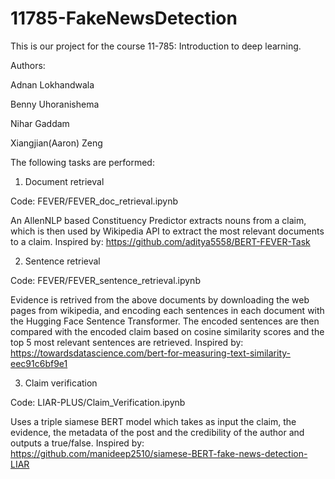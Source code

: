 # 11785-FakeNewsDetection

This is our project for the course 11-785: Introduction to deep learning. 

Authors:

Adnan Lokhandwala

Benny Uhoranishema

Nihar Gaddam

Xiangjian(Aaron) Zeng


The following tasks are performed:

1) Document retrieval

Code: FEVER/FEVER_doc_retrieval.ipynb

An AllenNLP based Constituency Predictor extracts nouns from a claim, which is then used by Wikipedia API to extract the most relevant documents to a claim. Inspired by: https://github.com/aditya5558/BERT-FEVER-Task

2) Sentence retrieval

Code: FEVER/FEVER_sentence_retrieval.ipynb

Evidence is retrived from the above documents by downloading the web pages from wikipedia, and encoding each sentences in each document with the Hugging Face Sentence Transformer. The encoded sentences are then compared with the encoded claim based on cosine similarity scores and the top 5 most relevant sentences are retrieved. Inspired by: https://towardsdatascience.com/bert-for-measuring-text-similarity-eec91c6bf9e1

3) Claim verification

Code: LIAR-PLUS/Claim_Verification.ipynb

Uses a triple siamese BERT model which takes as input the claim, the evidence, the metadata of the post and the credibility of the author and outputs a true/false. Inspired by: https://github.com/manideep2510/siamese-BERT-fake-news-detection-LIAR
